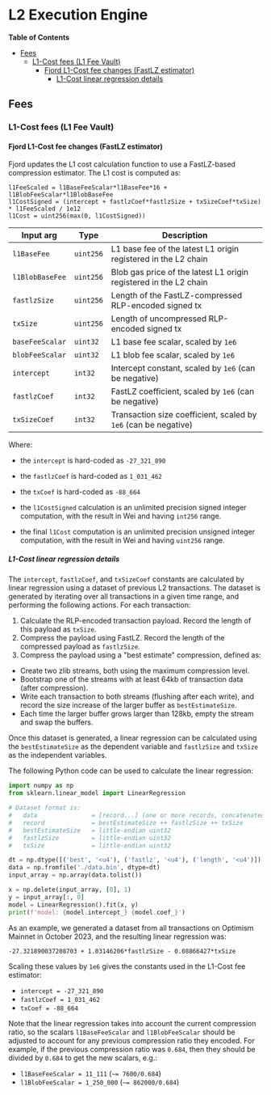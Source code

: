 # L2 Execution Engine

<!-- START doctoc generated TOC please keep comment here to allow auto update -->
<!-- DON'T EDIT THIS SECTION, INSTEAD RE-RUN doctoc TO UPDATE -->
**Table of Contents**

- [Fees](#fees)
  - [L1-Cost fees (L1 Fee Vault)](#l1-cost-fees-l1-fee-vault)
    - [Fjord L1-Cost fee changes (FastLZ estimator)](#fjord-l1-cost-fee-changes-fastlz-estimator)
      - [L1-Cost linear regression details](#l1-cost-linear-regression-details)

<!-- END doctoc generated TOC please keep comment here to allow auto update -->

## Fees

### L1-Cost fees (L1 Fee Vault)

#### Fjord L1-Cost fee changes (FastLZ estimator)

Fjord updates the L1 cost calculation function to use a FastLZ-based compression estimator.
The L1 cost is computed as:

```pseudocode
l1FeeScaled = l1BaseFeeScalar*l1BaseFee*16 + l1BlobFeeScalar*l1BlobBaseFee
l1CostSigned = (intercept + fastlzCoef*fastlzSize + txSizeCoef*txSize) * l1FeeScaled / 1e12
l1Cost = uint256(max(0, l1CostSigned))
```

| Input arg       | Type      | Description                                                       |
|-----------------|-----------|-------------------------------------------------------------------|
| `l1BaseFee`     | `uint256` | L1 base fee of the latest L1 origin registered in the L2 chain    |
| `l1BlobBaseFee` | `uint256` | Blob gas price of the latest L1 origin registered in the L2 chain |
| `fastlzSize`    | `uint256` | Length of the FastLZ-compressed RLP-encoded signed tx             |
| `txSize`        | `uint256` | Length of uncompressed RLP-encoded signed tx                      |
| `baseFeeScalar` | `uint32`  | L1 base fee scalar, scaled by `1e6`                               |
| `blobFeeScalar` | `uint32`  | L1 blob fee scalar, scaled by `1e6`                               |
| `intercept`     | `int32`   | Intercept constant, scaled by `1e6` (can be negative)             |
| `fastlzCoef`    | `int32`   | FastLZ coefficient, scaled by `1e6` (can be negative)             |
| `txSizeCoef`    | `int32`   | Transaction size coefficient, scaled by `1e6` (can be negative)   |

Where:

- the `intercept` is hard-coded as `-27_321_890`

- the `fastlzCoef` is hard-coded as `1_031_462`

- the `txCoef` is hard-coded as `-88_664`

- the `l1CostSigned` calculation is an unlimited precision signed integer computation, with the result in Wei and
  having `int256` range.

- the final `l1Cost` computation is an unlimited precision unsigned integer computation, with the result in Wei and
  having `uint256` range.

##### L1-Cost linear regression details

The `intercept`, `fastlzCoef`, and `txSizeCoef` constants are calculated by linear regression using a dataset
of previous L2 transactions. The dataset is generated by iterating over all transactions in a given time range, and
performing the following actions. For each transaction:

1. Calculate the RLP-encoded transaction payload. Record the length of this payload as `txSize`.
2. Compress the payload using FastLZ. Record the length of the compressed payload as `fastlzSize`.
3. Compress the payload using a "best estimate" compression, defined as:

- Create two zlib streams, both using the maximum compression level.
- Bootstrap one of the streams with at least 64kb of transaction data (after compression).
- Write each transaction to both streams (flushing after each write), and record the size increase
  of the larger buffer as `bestEstimateSize`.
- Each time the larger buffer grows larger than 128kb, empty the stream and swap the buffers.

Once this dataset is generated, a linear regression can be calculated using the `bestEstimateSize` as
the dependent variable and `fastlzSize` and `txSize` as the independent variables.

The following Python code can be used to calculate the linear regression:

```python
import numpy as np
from sklearn.linear_model import LinearRegression

# Dataset format is:
#   data               = [record...] (one or more records, concatenated)
#   record             = bestEstimateSize ++ fastlzSize ++ txSize
#   bestEstimateSize   = little-endian uint32
#   fastlzSize         = little-endian uint32
#   txSize             = little-endian uint32

dt = np.dtype([('best', '<u4'), ('fastlz', '<u4'), ('length', '<u4')])
data = np.fromfile('./data.bin', dtype=dt)
input_array = np.array(data.tolist())

x = np.delete(input_array, [0], 1)
y = input_array[:, 0]
model = LinearRegression().fit(x, y)
print(f'model: {model.intercept_} {model.coef_}')
```

As an example, we generated a dataset from all transactions on Optimism Mainnet in October 2023,
and the resulting linear regression was:

`-27.321890037208703 + 1.03146206*fastlzSize - 0.08866427*txSize`

Scaling these values by `1e6` gives the constants used in the L1-Cost fee estimator:

- `intercept = -27_321_890`
- `fastlzCoef = 1_031_462`
- `txCoef = -88_664`

Note that the linear regression takes into account the current compression ratio, so the
scalars `l1BaseFeeScalar` and `l1BlobFeeScalar` should be adjusted to account for any previous
compression ratio they encoded. For example, if the previous compression ratio was `0.684`, then
they should be divided by `0.684` to get the new scalars, e.g.:

- `l1BaseFeeScalar = 11_111` (`~= 7600/0.684`)
- `l1BlobFeeScalar = 1_250_000` (`~= 862000/0.684`)
